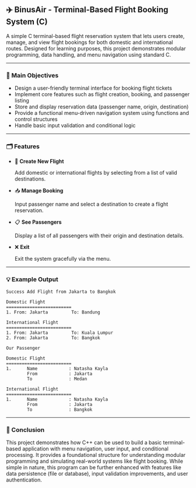 ## ✈️ BinusAir - Terminal-Based Flight Booking System (C)

A simple C terminal-based flight reservation system that lets users create, manage, and view flight bookings for both domestic and international routes. Designed for learning purposes, this project demonstrates modular programming, data handling, and menu navigation using standard C.

---

### 🎯 Main Objectives

* Design a user-friendly terminal interface for booking flight tickets
* Implement core features such as flight creation, booking, and passenger listing
* Store and display reservation data (passenger name, origin, destination)
* Provide a functional menu-driven navigation system using functions and control structures
* Handle basic input validation and conditional logic

---

### 🗂️ Features

* 🛫 **Create New Flight**

  Add domestic or international flights by selecting from a list of valid destinations.

* 📥 **Manage Booking**

  Input passenger name and select a destination to create a flight reservation.

* 📋 **See Passengers**

  Display a list of all passengers with their origin and destination details.

* ❌ **Exit**

  Exit the system gracefully via the menu.

---

### 💡 Example Output

```
Success Add Flight from Jakarta to Bangkok

Domestic Flight
=========================
1. From: Jakarta         To: Bandung

International Flight
=========================
1. From: Jakarta         To: Kuala Lumpur
2. From: Jakarta         To: Bangkok
```

```
Our Passenger

Domestic Flight
=========================
1.      Name            : Natasha Kayla
        From            : Jakarta
        To              : Medan

International Flight
=========================
1.      Name            : Natasha Kayla
        From            : Jakarta
        To              : Bangkok
```

---

### 📌 Conclusion

This project demonstrates how C++ can be used to build a basic terminal-based application with menu navigation, user input, and conditional processing. It provides a foundational structure for understanding modular programming and simulating real-world systems like flight booking. While simple in nature, this program can be further enhanced with features like data persistence (file or database), input validation improvements, and user authentication.
